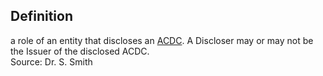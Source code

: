 ## Definition
a role of an entity that discloses an [ACDC](authentic-chained-data-container). A Discloser may or may not be the Issuer of the disclosed ACDC.  
Source: Dr. S. Smith